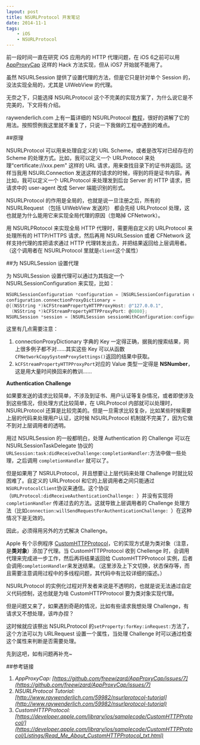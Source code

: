 ```yaml
---
layout: post
title: NSURLProtocol 开发笔记
date: 2014-11-1
tags:
    - iOS
    - NSURLProtocol
---
```



前一段时间一直在研究 iOS 应用内的 HTTP 代理问题，在 iOS 6之前可以用 [AppProxyCap](https://github.com/freewizard/AppProxyCap) 这样的 Hack 方法实现，但从 iOS7 开始就不能用了。

虽然 NSURLSession 提供了设置代理的方法，但是它只是针对单个 Session 的，没法实现全局的，尤其是 UIWebView 的代理。

无奈之下，只能选择 NSURLProtocol 这个不完美的实现方案了，为什么说它是不完美的，下文将有介绍。

raywenderlich.com 上有一篇详细的 NSURLProtocol [教程](http://www.raywenderlich.com/59982/nsurlprotocol-tutorial)，很好的讲解了它的用法。按照惯例我这里就不重复了，只说一下我做的工程中遇到的难点。

##原理

NSURLProtocol 可以用来处理自定义的 URL Scheme，或者是改写对已经存在的 Scheme 的处理方式。比如，我可以定义一个 URLProtocol 来处理“certificate://xxx.pem" 这样的 URL 请求，用来查找目录下的证书并返回。这样当我用 NSURLConnection 发送这样的请求的时候，得到的将是证书内容。再比如，我可以定义一个 URLProtocol 来处理发到后台 Server 的 HTTP 请求，把请求中的 user-agent 改成 Server 端能识别的形式。

NSURLProtocol 的作用是全局的，也就是说一旦注册之后，所有的 NSURLRequest （包括 UIWebView 发送的） 都会先经 URLProtocol 处理，这也就是为什么能用它来实现全局代理的原因（忽略掉 CFNetwork）。

用 NSURLPRotocol 来实现全局 HTTP 代理时，需要用自定义的 URLProtocol 来处理所有的 HTTP/HTTPS 请求，然后再用 NSURLSession 或者 CFNetwork 这样支持代理的库把请求通过 HTTP 代理转发出去，并把结果返回给上层调用者。（这个调用者在 NSURLProtocol 里就是`client`这个属性）

##为 NSURLSession 设置代理

为 NSURLSession 设置代理可以通过为其指定一个 NSURLSessionConfiguration 来实现，比如：

```objective-c
NSURLSessionConfiguration *configuration = [NSURLSessionConfiguration defaultSessionConfiguration];
configuration.connectionProxyDictionary =
@{(NSString *)kCFStreamPropertyHTTPProxyHost: @"127.0.0.1",
  (NSString *)kCFStreamPropertyHTTPProxyPort: @8080};
NSURLSession *session = [NSURLSession sessionWithConfiguration:configuration delegate:self delegateQueue:[NSOperationQueue currentQueue]];
```

这里有几点需要注意：

1. connectionProxyDictionary 字典的 Key 一定得正确，据我的搜索结果，网上很多例子都不对……其实这些 Key 可以从函数`CFNetworkCopySystemProxySettings()`返回的结果中获取。
2. `kCFStreamPropertyHTTPProxyPort`对应的 Value 类型一定得是 **NSNumber**，这是用大量时间换回来的教训……

**Authentication Challenge**

如果要发送的请求比较简单，不涉及到证书、用户认证等复杂情况，或者即使涉及到这些情况，但处理方式比较简单，在 URLProtocol 内部就可以处理时，NSURLProtocol 还算是比较完美的。但是一旦需求比较复杂，比如某些时候需要上层的代码来处理用户认证，这时候 NSURLProtocol 机制就不完美了，因为它做不到对上层调用者的透明。

用过 NSURLSession 的一般都明白，处理 Authentication 的 Challenge 可以在 NSURLSessionTaskDelegate 协议的`URLSession:task:didReceiveChallenge:completionHandler:`方法中做一些处理，之后调用 `completionHandler` 就可以了。

但是如果用了 NSRULProtocol，并且想要让上层代码来处理 Challenge 时就比较困难了。自定义的 URLProtocol 和它的上层调用者之间只能通过`NSURLProtocolClient`协议来通信。这个协议（`URLProtocol:didReceiveAuthenticationChallenge:
`）并没有实现将 `completionHandler` 传递过去的方法。这就导致上层调用者的 Challenge 处理方法（比如`connection:willSendRequestForAuthenticationChallenge:
`）在这种情况下是无效的。

因此，必须得用另外的方式解决 Challenge。

Apple 有个示例程序 [CustomHTTPProtocol](https://developer.apple.com/library/ios/samplecode/CustomHTTPProtocol/Listings/Read_Me_About_CustomHTTPProtocol_txt.html)，它的实现方式是为类对象（注意，是**类对象**）添加了代理。当 CustomHTTPProtocol 收到 Chellenge 时，会调用代理来完成进一步工作，然后再将结果返回给 CustomHTTPProtocol 实例，后者会调用`completionHandler`来发送结果。（这里涉及上下文切换，状态保存等，而且需要注意调用过程中的多线程问题，其代码中有比较详细的描述。）

NSURLProtocol 的实例化过程对开发者来说是不透明的，也就是说无法通过自定义代码控制，这也就是为啥 CustomHTTPProtocol 要为类对象实现代理。

但是问题又来了，如果遇到奇葩的情况，比如有些请求我想处理 Challenge，有请求又不想处理，该咋办捏？

这时候就应该祭出 NSURLProtocol 的`setProperty:forKey:inRequest:`方法了，这个方法可以为 URLRequest 设置一个属性，当处理 Challenge 时可以通过检查这个属性来判断是否需要处理。

先到这吧，如有问题再补充~

##参考链接

1. *AppProxyCap: [https://github.com/freewizard/AppProxyCap/issues/7](https://github.com/freewizard/AppProxyCap/issues/7)*
2. *NSURLProtocol Tutorial: [http://www.raywenderlich.com/59982/nsurlprotocol-tutorial](http://www.raywenderlich.com/59982/nsurlprotocol-tutorial)*
3. *CustomHTTPProtocol: [https://developer.apple.com/library/ios/samplecode/CustomHTTPProtocol/](https://developer.apple.com/library/ios/samplecode/CustomHTTPProtocol/Listings/Read_Me_About_CustomHTTPProtocol_txt.html)*